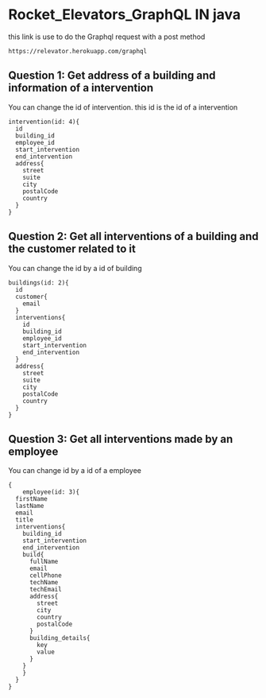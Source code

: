 # Rocket_Elevators_GraphQL IN java
this link is use to do the Graphql request with a post method
```
https://relevator.herokuapp.com/graphql
```
## Question 1: Get address of a building and information of a intervention
You can change the id of intervention. this id is the id of a intervention
```
intervention(id: 4){
  id
  building_id
  employee_id
  start_intervention
  end_intervention
  address{
    street
    suite
    city
    postalCode
    country
  }
}
```
## Question 2: Get all interventions of a building and the customer related to it
You can change the id by a id of building
```
buildings(id: 2){
  id
  customer{
    email
  }
  interventions{
    id
    building_id
    employee_id
    start_intervention
    end_intervention
  }
  address{
    street
    suite
    city
    postalCode
    country
  }
}
```

## Question 3: Get all interventions made by an employee
You can change id by a id of a employee
```
{
    employee(id: 3){
  firstName
  lastName
  email
  title
  interventions{
    building_id
    start_intervention
    end_intervention
    build{
      fullName
      email
      cellPhone
      techName
      techEmail
      address{
        street
        city
        country
        postalCode
      }
      building_details{
        key
        value
      }
    }
    }
  }
}
```

